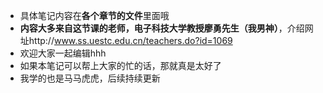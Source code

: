  * 具体笔记内容在**各个章节的文件**里面哦
 * **内容大多来自这节课的老师，电子科技大学教授廖勇先生（我男神）**，介绍网址http://www.ss.uestc.edu.cn/teachers.do?id=1069
 * 欢迎大家一起编辑hhh
 * 如果本笔记可以帮上大家的忙的话，那就真是太好了
 * 我学的也是马马虎虎，后续持续更新
